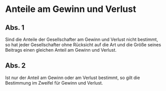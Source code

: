 # Anteile am Gewinn und Verlust



## Abs. 1

 Sind die Anteile der Gesellschafter am Gewinn und Verlust nicht bestimmt, so hat jeder Gesellschafter ohne Rücksicht auf die Art und die Größe seines Beitrags einen gleichen Anteil am Gewinn und Verlust.

## Abs. 2

 Ist nur der Anteil am Gewinn oder am Verlust bestimmt, so gilt die Bestimmung im Zweifel für Gewinn und Verlust. 

